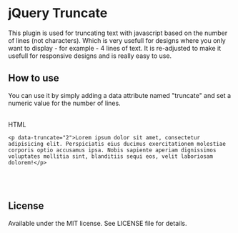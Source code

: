 jQuery Truncate
===========

This plugin is used for truncating text with javascript based on the number of lines (not characters). Which is very usefull for designs where you only want to display - for example - 4 lines of text. It is re-adjusted to make it usefull for responsive designs and is really easy to use.

How to use
--------
You can use it by simply adding a data attribute named "truncate" and set a numeric value for the number of lines.
<br><br>

HTML
```
<p data-truncate="2">Lorem ipsum dolor sit amet, consectetur adipisicing elit. Perspiciatis eius ducimus exercitationem molestiae corporis optio accusamus ipsa. Nobis sapiente aperiam dignissimos voluptates mollitia sint, blanditiis sequi eos, velit laboriosam dolorem!</p>
```
<br><br>


License
-------

Available under the MIT license. See LICENSE file for details.
